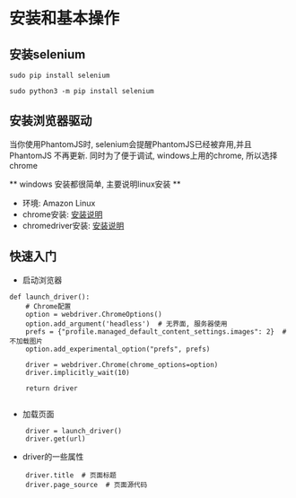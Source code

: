 # 安装和基本操作

## 安装selenium
```
sudo pip install selenium

sudo python3 -m pip install selenium
```

## 安装浏览器驱动

当你使用PhantomJS时, selenium会提醒PhantomJS已经被弃用,并且 PhantomJS 不再更新. 同时为了便于调试, windows上用的chrome, 所以选择chrome

** windows 安装都很简单, 主要说明linux安装 **
- 环境: Amazon Linux
- chrome安装: [安装说明](https://intoli.com/blog/installing-google-chrome-on-centos/)
- chromedriver安装: [安装说明](https://devopsqa.wordpress.com/2018/03/08/install-google-chrome-and-chromedriver-in-amazon-linux-machine/)


## 快速入门

- 启动浏览器

```
def launch_driver():
    # Chrome配置
    option = webdriver.ChromeOptions()
    option.add_argument('headless')  # 无界面, 服务器使用
    prefs = {"profile.managed_default_content_settings.images": 2}  # 不加载图片
    option.add_experimental_option("prefs", prefs)

    driver = webdriver.Chrome(chrome_options=option)
    driver.implicitly_wait(10)

    return driver
    
```

- 加载页面
```
    driver = launch_driver()
    driver.get(url)
```

- driver的一些属性

```
    driver.title  # 页面标题
    driver.page_source  # 页面源代码
```
